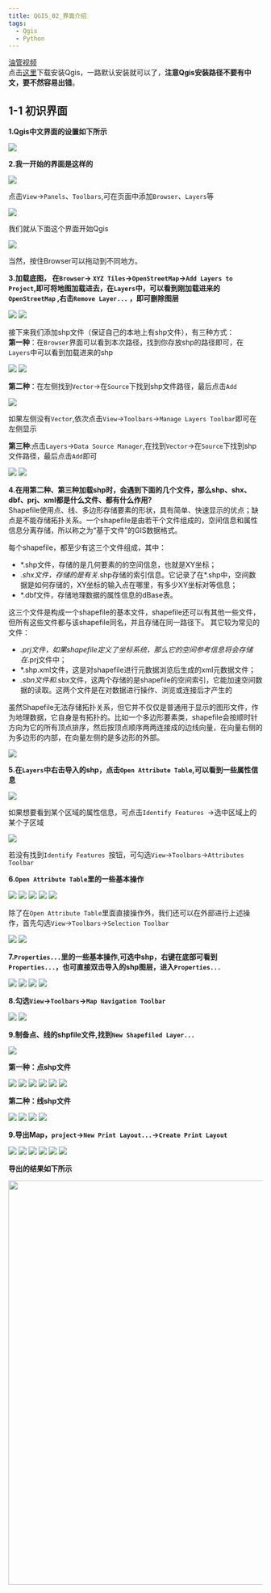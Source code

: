 ```yaml
---
title: QGIS_02_界面介绍
tags:
  - Qgis
  - Python
---
```


[油管视频](https://www.youtube.com/watch?v=Eg4_duqH5Q4 )   
点击[这里](https://qgis.org/en/site/forusers/download.html)下载安装Qgis，一路默认安装就可以了，**注意Qgis安装路径不要有中文，要不然容易出错**。
<!--more-->
## 1-1 初识界面
**1.Qgis中文界面的设置如下所示** 

<img src="{{site.url}}/theme/img/2.png" >  
 
<!-- <img src="{{site.url}}/theme/img/2.png">  -->

**2.我一开始的界面是这样的**  

<img src="{{site.url}}/theme/img/3.png" >   
 
点击`View`->`Panels`、`Toolbars`,可在页面中添加`Browser`、`Layers`等

<img src="{{site.url}}/theme/img/4.png" >  

我们就从下面这个界面开始Qgis  

<img src="{{site.url}}/theme/img/5.png" >   

当然，按住Browser可以拖动到不同地方。  

**3.加载底图，  在`Browser`->  `XYZ Tiles`->`OpenStreetMap`->`Add Layers to Project`,即可将地图加载进去，在`Layers`中，可以看到刚加载进来的`OpenStreetMap` ,右击`Remove Layer...` ，即可删除图层** 

<img src="{{site.url}}/theme/img/6.png" >   
<img src="{{site.url}}/theme/img/7.png" >   

接下来我们添加shp文件（保证自己的本地上有shp文件），有三种方式：  
**第一种**：在`Browser`界面可以看到本次路径，找到你存放shp的路径即可，在`Layers`中可以看到加载进来的shp 

<img src="{{site.url}}/theme/img/8.png" >   

<img src="{{site.url}}/theme/img/9.png" >     
 
 **第二种**：在左侧找到`Vector`->在`Source`下找到shp文件路径，最后点击`Add`
 
<img src="{{site.url}}/theme/img/10.png" >   

如果左侧没有`Vector`,依次点击`View`->`Toolbars`->`Manage Layers Toolbar`即可在左侧显示
  
**第三种**:点击`Layers`->`Data Source Manager`,在找到`Vector`->在`Source`下找到shp文件路径，最后点击`Add`即可  

<img src="{{site.url}}/theme/img/11.png" >

<img src="{{site.url}}/theme/img/12.png" >

**4.在用第二种、第三种加载shp时，会遇到下面的几个文件，那么shp、shx、dbf、prj、xml都是什么文件、都有什么作用?**        
Shapefile使用点、线、多边形存储要素的形状，具有简单、快速显示的优点；缺点是不能存储拓扑关系。一个shapefile是由若干个文件组成的，空间信息和属性信息分离存储，所以称之为“基于文件”的GIS数据格式。

每个shapefile，都至少有这三个文件组成，其中：

- *.shp文件，存储的是几何要素的的空间信息，也就是XY坐标；
- *.shx文件，存储的是有关*.shp存储的索引信息。它记录了在*.shp中，空间数据是如何存储的，XY坐标的输入点在哪里，有多少XY坐标对等信息；
- *.dbf文件，存储地理数据的属性信息的dBase表。  

这三个文件是构成一个shapefile的基本文件，shapefile还可以有其他一些文件，但所有这些文件都与该shapefile同名，并且存储在同一路径下。
其它较为常见的文件：
- *.prj文件，如果shapefile定义了坐标系统，那么它的空间参考信息将会存储在*.prj文件中；
- *.shp.xml文件，这是对shapefile进行元数据浏览后生成的xml元数据文件；
- *.sbn文件和*.sbx文件，这两个存储的是shapefile的空间索引，它能加速空间数据的读取。这两个文件是在对数据进行操作、浏览或连接后才产生的  

虽然Shapefile无法存储拓扑关系，但它并不仅仅是普通用于显示的图形文件，作为地理数据，它自身是有拓扑的。比如一个多边形要素类，shapefile会按顺时针方向为它的所有顶点排序，然后按顶点顺序两两连接成的边线向量，在向量右侧的为多边形的内部，在向量左侧的是多边形的外部。

<img src="{{site.url}}/theme/img/13.png" >    

**5.在`Layers`中右击导入的shp，点击`Open Attribute Table`,可以看到一些属性信息**

<img src="{{site.url}}/theme/img/14.png" >   

如果想要看到某个区域的属性信息，可点击`Identify Features `->选中区域上的某个子区域 

<img src="{{site.url}}/theme/img/15.png" > 

若没有找到`Identify Features `按钮，可勾选`View`->`Toolbars`->`Attributes Toolbar`

**6.`Open Attribute Table`里的一些基本操作**  

<img src="{{site.url}}/theme/img/16.png" >   

<img src="{{site.url}}/theme/img/17.png" >   

<img src="{{site.url}}/theme/img/18.png" >    

<img src="{{site.url}}/theme/img/19.png" >   

<img src="{{site.url}}/theme/img/20.png" >   

除了在`Open Attribute Table`里面直接操作外，我们还可以在外部进行上述操作，首先勾选`View`->`Toolbars`->`Selection Toolbar`  

<img src="{{site.url}}/theme/img/21.png" >   

<img src="{{site.url}}/theme/img/22.png" > 

**7.`Properties...`里的一些基本操作,可选中shp，右键在底部可看到`Properties...`，也可直接双击导入的shp图层，进入`Properties...`**     

<img src="{{site.url}}/theme/img/23.png" >   

<img src="{{site.url}}/theme/img/24.png" >   

<img src="{{site.url}}/theme/img/25.png" >   

<img src="{{site.url}}/theme/img/26.png" >  

**8.勾选`View`->`Toolbars`->`Map Navigation Toolbar`**    

<img src="{{site.url}}/theme/img/27.png" >   

<img src="{{site.url}}/theme/img/28.png" >  

**9.制备点、线的shpfile文件,找到`New Shapefiled Layer...`**
 
<img src="{{site.url}}/theme/img/29.png" >  

**第一种：点shp文件**   

<img src="{{site.url}}/theme/img/30.png" >   

<img src="{{site.url}}/theme/img/31.png" >  

<img src="{{site.url}}/theme/img/32.png" >  

<img src="{{site.url}}/theme/img/33.png" >

<img src="{{site.url}}/theme/img/34.png" >  

<img src="{{site.url}}/theme/img/35.png" > 

**第二种：线shp文件**   

<img src="{{site.url}}/theme/img/36.png" >   

<img src="{{site.url}}/theme/img/37.png" >   

<img src="{{site.url}}/theme/img/38.png" >   

<img src="{{site.url}}/theme/img/39.png" >    

**9.导出Map，`project`->`New Print Layout...`->`Create Print Layout`**    

<img src="{{site.url}}/theme/img/40.png" >    

<img src="{{site.url}}/theme/img/41.png" >   

<img src="{{site.url}}/theme/img/42.png" >   

<img src="{{site.url}}/theme/img/43.png" >     

<img src="{{site.url}}/theme/img/44.png" >    

<img src="{{site.url}}/theme/img/45.png" >    
 
**导出的结果如下所示**  

<img src="{{site.url}}/theme/img/46.png" width = "1200"  height = "800" > 






